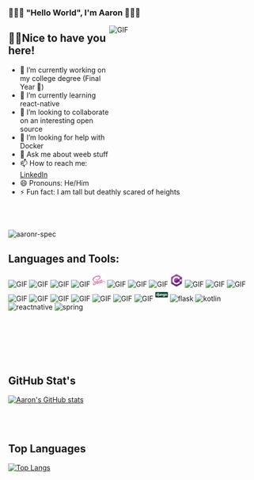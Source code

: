 ### 🧙🏼‍♂️ "Hello World", I'm Aaron 🧙🏼‍♂️

<img align="right" alt="GIF" src="https://media1.giphy.com/media/1qktVRi0xWSxQZnzPI/giphy.gif?cid=790b76111539e6387945835fbb82158c6b4dfeabe5311fbe&rid=giphy.gif&ct=s" width="300" height="300" />

## 👋🏼Nice to have you here!

- 🔭 I’m currently working on my college degree (Final Year 🥳)
- 🌱 I’m currently learning react-native
- 👯 I’m looking to collaborate on an interesting open source
- 🤔 I’m looking for help with Docker
- 💬 Ask me about weeb stuff
- 📫 How to reach me: [LinkedIn](https://www.linkedin.com/in/aaronreihill/)
- 😄 Pronouns: He/Him
- ⚡ Fun fact: I am tall but deathly scared of heights 

<br>
<br>

<p align="left"> <img src="https://komarev.com/ghpvc/?username=aaronr-spec&label=Profile%20views&color=0e75b6&style=flat" alt="aaronr-spec" /> </p>

## Languages and Tools:
<p align="left">
<img  alt="GIF" src="https://upload.wikimedia.org/wikipedia/commons/thumb/9/9a/Visual_Studio_Code_1.35_icon.svg/1024px-Visual_Studio_Code_1.35_icon.svg.png" width="26" height="26" />
<img  alt="GIF" src="https://upload.wikimedia.org/wikipedia/commons/thumb/e/ef/Stack_Overflow_icon.svg/768px-Stack_Overflow_icon.svg.png" width="30" height="30" />
<img  alt="GIF" src="https://cdn-icons-png.flaticon.com/128/1051/1051277.png" width="26" height="26" />
<img  alt="GIF" src="https://cdn-icons-png.flaticon.com/128/732/732190.png" width="26" height="26" />
<img src="https://raw.githubusercontent.com/devicons/devicon/master/icons/sass/sass-original.svg" alt="sass" width="26" height="26"/>
<img  alt="GIF" src="https://upload.wikimedia.org/wikipedia/commons/thumb/6/6a/JavaScript-logo.png/600px-JavaScript-logo.png" width="26" height="26" />
<img  alt="GIF" src="https://cdn-icons-png.flaticon.com/128/528/528260.png" width="26" height="26" />
<img alt="GIF" src="https://upload.wikimedia.org/wikipedia/commons/thumb/5/59/Visual_Studio_Icon_2019.svg/2060px-Visual_Studio_Icon_2019.svg.png" width="26" height="26" />
<img src="https://raw.githubusercontent.com/devicons/devicon/master/icons/csharp/csharp-original.svg" alt="csharp" width="26" height="26"/>
<img alt="GIF" src="https://brandslogos.com/wp-content/uploads/images/large/xamarin-logo.png" width="26" height="26" />
<img  alt="GIF" src="https://upload.wikimedia.org/wikipedia/commons/thumb/1/18/ISO_C%2B%2B_Logo.svg/306px-ISO_C%2B%2B_Logo.svg.png" width="26" height="26" />
<img  alt="GIF" src="https://cdn-icons-png.flaticon.com/128/226/226777.png" width="26" height="26" />
<img  alt="GIF" src="https://user-images.githubusercontent.com/7853266/44114706-9c72dd08-9fd1-11e8-8d9d-6d9d651c75ad.png" width="26" height="26" />
<img  alt="GIF" src="https://i.pinimg.com/originals/91/94/c9/9194c978fa63798b2e882e6fda5eb953.png" width="26" height="26" />
<img  alt="GIF" src="https://upload.wikimedia.org/wikipedia/commons/3/33/Figma-logo.svg" width="26" height="26" />
<img  alt="GIF" src="https://www.javascripttuts.com/images/technologies/React.png" width="26" height="26" />
<img  alt="GIF" src="https://seeklogo.com/images/E/expo-logo-01BB2BCFC3-seeklogo.com.png" width="26" height="26" />
<img  alt="GIF" src="https://upload.wikimedia.org/wikipedia/commons/thumb/3/3f/Git_icon.svg/1200px-Git_icon.svg.png" width="26" height="26" />
<img alt="GIF" src="https://iconarchive.com/download/i98223/dakirby309/simply-styled/Blender.ico" width="26" height="26" />
<img src="https://raw.githubusercontent.com/devicons/devicon/master/icons/django/django-original.svg" alt="django" width="26" height="26"/>
<img  src="https://www.vectorlogo.zone/logos/pocoo_flask/pocoo_flask-icon.svg" alt="flask" width="26" height="26"/>
<img src="https://www.vectorlogo.zone/logos/kotlinlang/kotlinlang-icon.svg" alt="kotlin" width="26" height="26"/> 
<img src="https://reactnative.dev/img/header_logo.svg" alt="reactnative" width="26" height="26"/>
<img src="https://www.vectorlogo.zone/logos/springio/springio-icon.svg" alt="spring" width="26" height="26"/>

</p>
<br>
<br>
<br>
<br>
<br>

## GitHub Stat's

[![Aaron's GitHub stats](https://github-readme-stats.vercel.app/api?username=AaronR-spec)](https://github.com/AaronR-spec/github-readme-stats)

<br>
<br>

## Top Languages

[![Top Langs](https://github-readme-stats.vercel.app/api/top-langs/?username=AaronR-spec)](https://github.com/AaronR-spec/github-readme-stats)
